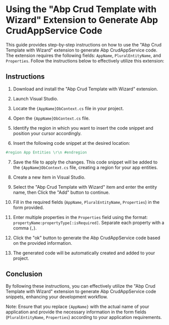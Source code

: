 # Using the "Abp Crud Template with Wizard" Extension to Generate Abp CrudAppService Code

This guide provides step-by-step instructions on how to use the "Abp Crud Template with Wizard" extension to generate Abp CrudAppService code. The extension requires the following fields: `AppName`, `PluralEntityName`, and `Properties`. Follow the instructions below to effectively utilize this extension:

## Instructions

1. Download and install the "Abp Crud Template with Wizard" extension.
2. Launch Visual Studio.
3. Locate the `{AppName}DbContext.cs` file in your project.
4. Open the `{AppName}DbContext.cs` file.
5. Identify the region in which you want to insert the code snippet and position your cursor accordingly.

6. Insert the following code snippet at the desired location:
```csharp
#region App Entities \r\n #endregion
```
7. Save the file to apply the changes. This code snippet will be added to the `{AppName}DbContext.cs` file, creating a region for your app entities.

8. Create a new item in Visual Studio.
9. Select the "Abp Crud Template with Wizard" item and enter the entity name, then Click the "Add" button to continue.
10. Fill in the required fields (`AppName`, `PluralEntityName`, `Properties`) in the form provided.
11. Enter multiple properties in the `Properties` field using the format: `propertyName:propertyType[:isRequired]`. Separate each property with a comma (`,`).
12. Click the "ok" button to generate the Abp CrudAppService code based on the provided information.
13. The generated code will be automatically created and added to your project.

## Conclusion

By following these instructions, you can effectively utilize the "Abp Crud Template with Wizard" extension to generate Abp CrudAppService code snippets, enhancing your development workflow.

Note: Ensure that you replace `{AppName}` with the actual name of your application and provide the necessary information in the form fields (`PluralEntityName`, `Properties`) according to your application requirements.